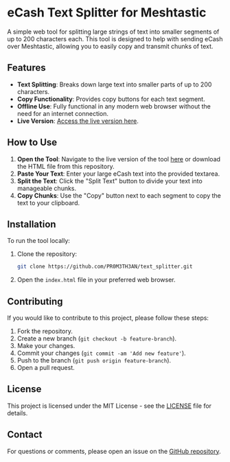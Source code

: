# eCash Text Splitter for Meshtastic

A simple web tool for splitting large strings of text into smaller segments of up to 200 characters each. This tool is designed to help with sending eCash over Meshtastic, allowing you to easily copy and transmit chunks of text.

## Features

- **Text Splitting**: Breaks down large text into smaller parts of up to 200 characters.
- **Copy Functionality**: Provides copy buttons for each text segment.
- **Offline Use**: Fully functional in any modern web browser without the need for an internet connection.
- **Live Version**: [Access the live version here](https://ecash-text-splitter.netlify.app/).

## How to Use

1. **Open the Tool**: Navigate to the live version of the tool [here](https://ecash-text-splitter.netlify.app/) or download the HTML file from this repository.
2. **Paste Your Text**: Enter your large eCash text into the provided textarea.
3. **Split the Text**: Click the "Split Text" button to divide your text into manageable chunks.
4. **Copy Chunks**: Use the "Copy" button next to each segment to copy the text to your clipboard.

## Installation

To run the tool locally:

1. Clone the repository:
   ```bash
   git clone https://github.com/PR0M3TH3AN/text_splitter.git
   ```
2. Open the `index.html` file in your preferred web browser.

## Contributing

If you would like to contribute to this project, please follow these steps:

1. Fork the repository.
2. Create a new branch (`git checkout -b feature-branch`).
3. Make your changes.
4. Commit your changes (`git commit -am 'Add new feature'`).
5. Push to the branch (`git push origin feature-branch`).
6. Open a pull request.

## License

This project is licensed under the MIT License - see the [LICENSE](LICENSE) file for details.

## Contact

For questions or comments, please open an issue on the [GitHub repository](https://github.com/PR0M3TH3AN/text_splitter).